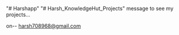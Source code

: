 "# Harshapp" 
"# Harsh_KnowledgeHut_Projects" 
message to see my projects...

on--  harsh708968@gmail.com
